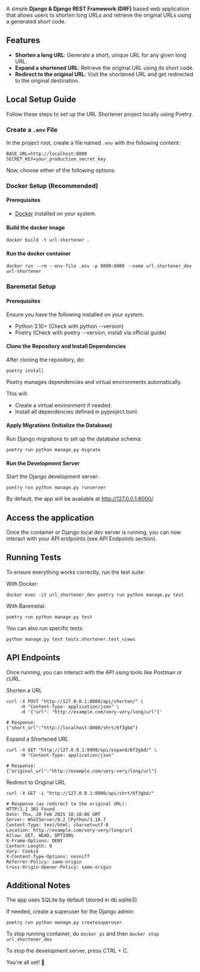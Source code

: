 A simple **Django & Django REST Framework (DRF)** based web application that allows users to shorten long URLs and retrieve the original URLs using a generated short code.

## **Features**
- **Shorten a long URL**: Generate a short, unique URL for any given long URL.
- **Expand a shortened URL**: Retrieve the original URL using its short code.
- **Redirect to the original URL**: Visit the shortened URL and get redirected to the original destination.

## Local Setup Guide
Follow these steps to set up the URL Shortener project locally using Poetry.

### Create a `.env` File

In the project root, create a file named `.env` with the following content:

```
BASE_URL=http://localhost:8000
SECRET_KEY=your_production_secret_key
```

Now, choose either of the following options:

### Docker Setup (Recommended)

#### Prerequisites

- [Docker](https://www.docker.com/get-started) installed on your system.

#### Build the docker image

`docker build -t url-shortener .`

#### Run the docker container

`docker run --rm --env-file .env -p 8000:8000 --name url_shortener_dev url-shortener`


### Baremetal Setup

#### Prerequisites
Ensure you have the following installed on your system:

- Python 3.10+ (Check with python --version)
- Poetry (Check with poetry --version, install via official guide)

#### Clone the Repository and Install Dependencies
After cloning the repository, do:

`poetry install`

Poetry manages dependencies and virtual environments automatically.

This will:

- Create a virtual environment if needed.
- Install all dependencies defined in pyproject.toml.

#### Apply Migrations (Initialize the Database)
Run Django migrations to set up the database schema:

`poetry run python manage.py migrate`


#### Run the Development Server
Start the Django development server:

`poetry run python manage.py runserver`

By default, the app will be available at http://127.0.0.1:8000/.

## Access the application

Once the container or Django local dev server is running, you can now interact with your API endpoints (see API Endpoints section).

## Running Tests
To ensure everything works correctly, run the test suite:

With Docker:

`docker exec -it url_shortener_dev poetry run python manage.py test`

With Baremetal:

`poetry run python manage.py test`

You can also run specific tests:

`python manage.py test tests.shortener.test_views`

## API Endpoints
Once running, you can interact with the API using tools like Postman or cURL.

Shorten a URL

```
curl -X POST "http://127.0.0.1:8000/api/shorten/" \
     -H "Content-Type: application/json" \
     -d '{"url": "http://example.com/very-very/long/url"}'

# Response:
{"short_url":"http://localhost:8000/shrt/6f3gbd"}
```

Expand a Shortened URL
```
curl -X GET "http://127.0.0.1:8000/api/expand/6f3gbd/" \
     -H "Content-Type: application/json"

# Response:
{"original_url":"http://example.com/very-very/long/url"}
```

Redirect to Original URL
```
curl -X GET -i "http://127.0.0.1:8000/api/shrt/6f3gbd/"

# Response (as redirect to the original URL):
HTTP/1.1 302 Found
Date: Thu, 20 Feb 2025 10:18:06 GMT
Server: WSGIServer/0.2 CPython/3.10.7
Content-Type: text/html; charset=utf-8
Location: http://example.com/very-very/long/url
Allow: GET, HEAD, OPTIONS
X-Frame-Options: DENY
Content-Length: 0
Vary: Cookie
X-Content-Type-Options: nosniff
Referrer-Policy: same-origin
Cross-Origin-Opener-Policy: same-origin
```

## Additional Notes

The app uses SQLite by default (stored in db.sqlite3).

If needed, create a superuser for the Django admin:

`poetry run python manage.py createsuperuser`

To stop running container, do `docker ps` and  then `docker stop url_shortener_dev`

To stop the development server, press CTRL + C.

You're all set! 🚀